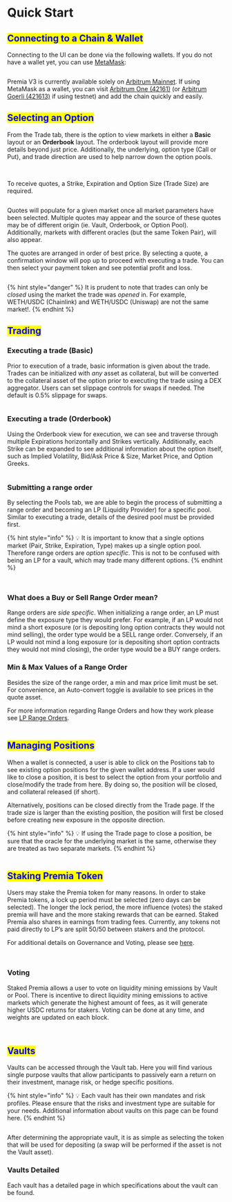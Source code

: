 # Quick Start

## <mark style="color:blue;">Connecting to a Chain & Wallet</mark>

Connecting to the UI can be done via the following wallets. If you do not have a wallet yet, you can use [MetaMask](https://metamask.io/download/):

<figure><img src=".gitbook/assets/Screenshot 2023-03-28 at 12.22.21 PM.png" alt=""><figcaption></figcaption></figure>

Premia V3 is currently available solely on [Arbitrum Mainnet](https://arbitrum.io/).   If using MetaMask as a wallet,  you can visit [Arbitrum One (42161)](https://chainlist.org/chain/42161)  (or [Arbitrum Goerli (421613)](https://chainlist.org/chain/421613) if using testnet) and add the chain quickly and easily.&#x20;

## <mark style="color:blue;">Selecting an Option</mark>

From the Trade tab, there is the option to view markets in either a **Basic** layout or an **Orderbook** layout. The orderbook layout will provide more details beyond just price. Additionally, the underlying, option type (Call or Put), and trade direction are used to help narrow down the option pools.

<figure><img src=".gitbook/assets/Screenshot 2023-03-28 at 10.01.09 AM.png" alt=""><figcaption></figcaption></figure>

\
To receive quotes, a Strike, Expiration and Option Size (Trade Size) are required.

<figure><img src=".gitbook/assets/Screenshot 2023-03-28 at 10.02.07 AM.png" alt=""><figcaption></figcaption></figure>

Quotes will populate for a given market once all market parameters have been selected. Multiple quotes may appear and the source of these quotes may be of different origin (ie. Vault, Orderbook, or Option Pool). Additionally, markets with different oracles (but the same Token Pair), will also appear.

The quotes are arranged in order of best price. By selecting a quote, a confirmation window will pop up to proceed with executing a trade. You can then select your payment token and see potential profit and loss.

<figure><img src=".gitbook/assets/Screenshot 2023-03-28 at 10.02.27 AM.png" alt=""><figcaption></figcaption></figure>

{% hint style="danger" %}
It is prudent to note that trades can only be _closed_ using the market the trade was _opened_ in. For example, WETH/USDC (Chainlink) and WETH/USDC (Uniswap) are not the same market!. &#x20;
{% endhint %}

## <mark style="color:blue;">Trading</mark>

### **Executing a trade (Basic)**

Prior to execution of a trade, basic information is given about the trade. Trades can be initialized with _any_ asset as collateral, but will be converted to the collateral asset of the option prior to executing the trade using a DEX aggregator. Users can set slippage controls for swaps if needed. The default is 0.5% slippage for swaps.

<figure><img src=".gitbook/assets/Screenshot 2023-03-28 at 10.03.01 AM.png" alt=""><figcaption></figcaption></figure>

### **Executing a trade (Orderbook)**

Using the Orderbook view for execution, we can see and traverse through multiple Expirations horizontally and Strikes vertically. Additionally, each Strike can be expanded to see additional information about the option itself, such as Implied Volatility, Bid/Ask Price & Size, Market Price, and Option Greeks.

<figure><img src=".gitbook/assets/Screenshot 2023-03-28 at 10.05.02 AM.png" alt=""><figcaption></figcaption></figure>

### **Submitting a range order**

By selecting the Pools tab, we are able to begin the process of submitting a range order and becoming an LP (Liquidity Provider) for a specific pool. Similar to executing a trade, details of the desired pool must be provided first.

{% hint style="info" %}
💡 It is important to know that a single options market (Pair, Strike, Expiration, Type) makes up a single option pool. Therefore range orders are _option specific_. This is not to be confused with being an LP for a vault, which may trade many different options.
{% endhint %}

<figure><img src=".gitbook/assets/Screenshot 2023-03-30 at 10.46.46 AM.png" alt=""><figcaption></figcaption></figure>

<figure><img src=".gitbook/assets/Screenshot 2023-03-30 at 10.48.59 AM.png" alt=""><figcaption></figcaption></figure>

### **What does a Buy or Sell Range Order mean?**

Range orders are _side specific_. When initializing a range order, an LP must define the exposure type they would prefer. For example, if an LP would not mind a short exposure (or is depositing long option contracts they would not mind selling), the order type would be a SELL range order. Conversely, if an LP would not mind a long exposure (or is depositing short option contracts they would not mind closing), the order type would be a BUY range orders.

### **Min & Max Values of a Range Order**

Besides the size of the range order, a min and max price limit must be set. For convenience, an Auto-convert toggle is available to see prices in the quote asset.



For more information regarding Range Orders and how they work please see [LP Range Orders](concepts/lp-range-orders.md).

<figure><img src=".gitbook/assets/Screenshot_2023-03-28_at_14.20.10.png" alt=""><figcaption></figcaption></figure>

## <mark style="color:blue;">Managing Positions</mark>

When a wallet is connected, a user is able to click on the Positions tab to see existing option positions for the given wallet address. If a user would like to close a position, it is best to select the option from your portfolio and close/modify the trade from here. By doing so, the position will be closed, and collateral released (if short).

Alternatively, positions can be closed directly from the Trade page. If the trade size is larger than the existing position, the position will first be closed before creating new exposure in the opposite direction.

{% hint style="info" %}
💡 If using the Trade page to close a position, be sure that the oracle for the underlying market is the same, otherwise they are treated as two separate markets.
{% endhint %}

<figure><img src=".gitbook/assets/Screenshot 2023-03-28 at 10.07.04 AM.png" alt=""><figcaption></figcaption></figure>

## <mark style="color:blue;">Staking Premia Token</mark>

Users may stake the Premia token for many reasons. In order to stake Premia tokens, a lock up period must be selected (zero days can be selected). The longer the lock period, the more influence (votes) the staked premia will have and the more staking rewards that can be earned. Staked Premia also shares in earnings from trading fees. Currently, any tokens not paid directly to LP’s are split 50/50 between stakers and the protocol.

For additional details on Governance and Voting, please see [here](broken-reference).

<figure><img src=".gitbook/assets/Screenshot 2023-03-28 at 10.47.05 AM.png" alt=""><figcaption></figcaption></figure>

<figure><img src=".gitbook/assets/Screenshot 2023-03-28 at 10.46.48 AM.png" alt=""><figcaption></figcaption></figure>

### **Voting**

Staked Premia allows a user to vote on liquidity mining emissions by Vault or Pool. There is incentive to direct liquidity mining emissions to active markets which generate the highest amount of fees, as it will generate higher USDC returns for stakers. Voting can be done at any time, and weights are updated on each block.

<figure><img src=".gitbook/assets/Screenshot 2023-03-28 at 10.47.18 AM.png" alt=""><figcaption></figcaption></figure>

<figure><img src=".gitbook/assets/Screenshot 2023-03-28 at 10.47.50 AM.png" alt=""><figcaption></figcaption></figure>

## <mark style="color:blue;">Vaults</mark>

Vaults can be accessed through the Vault tab. Here you will find various single purpose vaults that allow participants to passively earn a return on their investment, manage risk, or hedge specific positions.

{% hint style="info" %}
💡 Each vault has their own mandates and risk profiles. Please ensure that the risks and investment type are suitable for your needs. Additional information about vaults on this page can be found here.
{% endhint %}

<figure><img src=".gitbook/assets/Screenshot_2023-03-28_at_12.53.25.png" alt=""><figcaption></figcaption></figure>

After determining the appropriate vault, it is as simple as selecting the token that will be used for depositing (a swap will be performed if the asset is not the Vault asset).

### **Vaults Detailed**

Each vault has a detailed page in which specifications about the vault can be found.

<figure><img src=".gitbook/assets/Screenshot 2023-03-28 at 4.26.26 PM.png" alt=""><figcaption></figcaption></figure>
